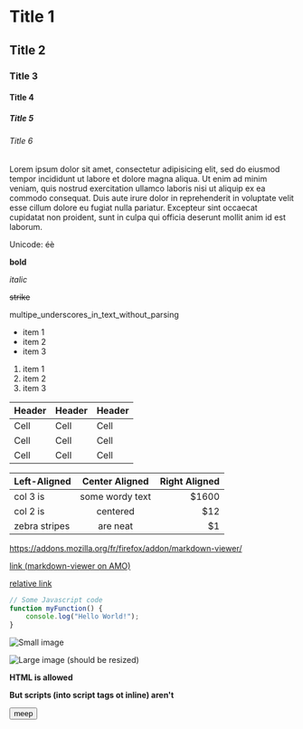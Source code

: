# Title 1
## Title 2
### Title 3
#### Title 4
##### Title 5
###### Title 6

Lorem ipsum dolor sit amet, consectetur adipisicing elit, sed do eiusmod
tempor incididunt ut labore et dolore magna aliqua. Ut enim ad minim veniam,
quis nostrud exercitation ullamco laboris nisi ut aliquip ex ea commodo
consequat. Duis aute irure dolor in reprehenderit in voluptate velit esse
cillum dolore eu fugiat nulla pariatur. Excepteur sint occaecat cupidatat non
proident, sunt in culpa qui officia deserunt mollit anim id est laborum.

Unicode: éè

**bold**

*italic*

~~strike~~

multipe_underscores_in_text_without_parsing

* item 1
* item 2
* item 3

1. item 1
2. item 2
3. item 3

| Header | Header | Header |
|--------|--------|--------|
| Cell   | Cell   | Cell   |
| Cell   | Cell   | Cell   |
| Cell   | Cell   | Cell   |

| Left-Aligned  | Center Aligned  | Right Aligned |
| :------------ |:---------------:| -----:|
| col 3 is      | some wordy text | $1600 |
| col 2 is      | centered        |   $12 |
| zebra stripes | are neat        |    $1 |

https://addons.mozilla.org/fr/firefox/addon/markdown-viewer/

[link (markdown-viewer on AMO)](https://addons.mozilla.org/fr/firefox/addon/markdown-viewer/)

[relative link](hello-world.md)

```js
// Some Javascript code
function myFunction() {
	console.log("Hello World!");
}
```

![Small image](http://lorempixel.com/400/200/)

![Large image (should be resized)](http://lorempixel.com/1200/200/)

<strong>HTML is allowed</strong>

<strong onclick="alert('XSS')">But scripts (into script tags ot inline) aren't</strong>

<button onclick="alert('XSS')">meep</button>

<script>alert('XSS')</script>
